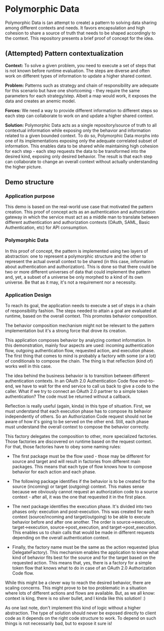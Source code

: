 # Polymorphic Data

Polymorphic Data is (an attempt to create) a pattern to solving data sharing among different contexts and needs. It favors encapsulation and high cohesion to share a source of truth that needs to be shaped accordingly to the context. This repository presents a brief proof of concept for the idea.

## (Attempted) Pattern contextualization

**Context:** To solve a given problem, you need to execute a set of steps that is not known before runtime evaluation. The steps are diverse and often work on different types of information to update a higher shared context. 

**Problem:** Patterns such as strategy and chain of responsibility are adequate for this scenario but have one shortcoming - they require the same parameters for each strategy/step. Albeit a map would work, it exposes the data and creates an anemic model.

**Forces:** We need a way to provide different information to different steps so each step can collaborate to work on and update a higher shared context.

**Solution:** Polymorphic Data acts as a single repository/source of truth to all contextual information while exposing only the behavior and information related to a given bounded context. To do so, Polymorphic Data morphs into one of its implementations exposing only the adequate correlated subset of information. This enables data to be shared while maintaining high cohesion for each step - each step requests the data to be transformed into the desired kind, exposing only desired behavior. The result is that each step can collaborate to change an overall context without actually understanding the higher picture.


## Demo structure

### Application purpose
This demo is based on the real-world use case that motivated the pattern creation. This proof of concept acts as an authentication and authorization gateway in which the service must act as a middle man to translate between different authentication and authorization contexts (OAuth, SAML, Basic Authentication, etc) for API consumption.

### Polymorphic Data
In this proof of concept, the pattern is implemented using two layers of abstraction: one to represent a polymorphic structure and the other to represent the actual overall context to be shared (in this case, information about authentication and authorization). This is done so that there could be two or more different universes of data that could implement the pattern and, yet, a subset of a universe be only morphed to a kind of its own universe. Be that as it may, it's not a requirement nor a necessity.

### Application Design
To reach its goal, the application needs to execute a set of steps in a chain of responsibility fashion. The steps needed to attain a goal are evaluated at runtime, based on the overall context. This promotes behavior composition.

The behavior composition mechanism might not be relevant to the pattern implementation but it's a strong force that drove its creation.

This application composes behavior by analyzing context information. In this demonstration, mainly four aspects are used: incoming authentication flow, outgoing authentication flow, requested action, and execution phase. The first thing that comes to mind is probably a factory with some (or a lot) of conditionals to compose the chain. The thing is that reflection (kind of) works well in this case.

The idea behind the business behavior is to transition between different authentication contexts. In an OAuth 2.0 Authentication Code flow end-to-end, we have to wait for the end service to call us back to give a code to the caller. What if we try to connect an OAuth 2.0 partner to a simple token authentication? The code must be returned without a callback.

Reflection is really useful (again, kinda) in this type of situation. First, we must understand that each execution phase has to compose its behavior independently of others. So an Authorization Code request should not be aware of how it's going to be served on the other end. Still, each phase must understand the overall context to compose the behavior correctly.

This factory delegates the composition to other, more specialized factories. Those factories are discovered on runtime based on the request context. For that, those factories have to obey some naming rules:

* The first package must be the flow used - those may be different for source and target and will result in factories from different main packages. This means that each type of flow knows how to compose behavior for each action and each phase.

* The following package identifies if the behavior is to be created for the source (incoming) or target (outgoing) context. This makes sense because we obviously cannot request an authorization code to a source context - after all, it was the one that requested it in the first place.

* The next package identifies the execution phase. It's divided into two phases only: execution and post-execution. This was created for each context (source/incoming and target/outgoing) to be able to execute behavior before and after one another. The order is source->execution, target->execution, source->post_execution, and target->post_execution. This enables us to chain calls that would be made in different requests depending on the overall authentication context.

* Finally, the factory name must be the same as the action requested (plus DelegateFactory). This mechanism enables the application to know what kind of behavior fits best for the source and for the target based on the requested action. This means that, yes, there is a factory for a simple token flow that knows what to do in case of an OAuth 2.0 Authorization Code flow.

While this might be a clever way to reach the desired behavior, there are scaling concerns. This might prove to be too problematic in a situation where lots of different actions and flows are available. But, as we all know: context is king, there is no silver bullet, and I kinda like this solution! :)

As one last note, don't implement this kind of logic without a higher abstraction. The type of solution should never be exposed directly to client code as it depends on the right code structure to work. To depend on such things is not necessarily bad, but to expose it sure is!

